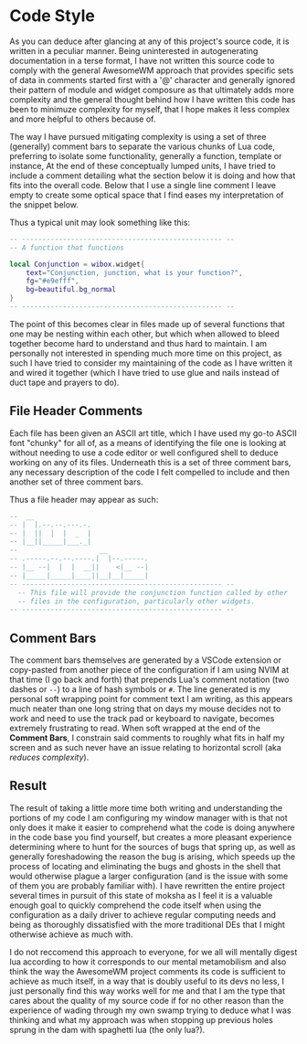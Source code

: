 # Code Style

As you can deduce after glancing at any of this project's source code, it is written in a peculiar manner. Being uninterested in autogenerating documentation in a terse format, I have not written this source code to comply with the general AwesomeWM approach that provides specific sets of data in comments started first with a '@' character and generally ignored their pattern of module and widget composure as that ultimately adds more complexity and the general thought behind how I have written this code has been to minimuze complexity for myself, that I hope makes it less complex and more helpful to others because of.

The way I have pursued mitigating complexity is using a set of three (generally) comment bars to separate the various chunks of Lua code, preferring to isolate some functionality, generally a function, template or instance, At the end of these conceptually lumped units, I have tried to include a comment detailing what the section below it is doing and how that fits into the overall code. Below that I use a single line comment I leave empty to create some optical space that I find eases my interpretation of the snippet below.

Thus a typical unit may look something like this:

```lua
-- ------------------------------------------------- --
-- A function that functions

local Conjunction = wibox.widget{
    text="Conjunction, junction, what is your function?",
    fg="#e9efff",
    bg=beautiful.bg_normal
}
-- ------------------------------------------------- --
```

The point of this becomes clear in files made up of several functions that one may be nesting within each other, but which when allowed to bleed together become hard to understand and thus hard to maintain. I am personally not interested in spending much more time on this project, as such I have tried to consider my maintaining of the code as I have written it and wired it together (which I have tried to use glue and nails instead of duct tape and prayers to do).

## File Header Comments

Each file has been given an ASCII art title, which I have used my go-to ASCII font "chunky" for all of, as a means of identifying the file one is looking at without needing to use a code editor or well configured shell to deduce working on any of its files. Underneath this is a set of three comment bars, any necessary description of the code I felt compelled to include and then another set of three comment bars.

Thus a file header may appear as such:

```lua
--  __
-- |  |.--.--.---.-.
-- |  ||  |  |  _  |
-- |__||_____|___._|
--                    __
-- .-----.--.--.----.|  |--.-----.
-- |__ --|  |  |  __||    <|__ --|
-- |_____|_____|____||__|__|_____|
-- ------------------------------------------------- --
  -- This file will provide the conjunction function called by other
  -- files in the configuration, particularly other widgets.
-- ------------------------------------------------- --

```

## Comment Bars

The comment bars themselves are generated by a VSCode extension or copy-pasted from another piece of the configuration if I am using NVIM at that time (I go back and forth) that prepends Lua's comment notation (two dashes or `--`) to a line of hash symbols or `#`. The line generated is my personal soft wrapping point for comment text I am writing, as this appears much neater than one long string that on days my mouse decides not to work and need to use the track pad or keyboard to navigate, becomes extremely frustrating to read. When soft wrapped at the end of the **Comment Bars**, I constrain said comments to roughly what fits in half my screen and as such never have an issue relating to horizontal scroll (aka _reduces complexity_).

## Result

The result of taking a little more time both writing and understanding the portions of my code I am configuring my window manager with is that not only does it make it easier to comprehend what the code is doing anywhere in the code base you find yourself, but creates a more pleasant experience determining where to hunt for the sources of bugs that spring up, as well as generally foreshadowing the reason the bug is arising, which speeds up the process of locating and eliminating the bugs and ghosts in the shell that would otherwise plague a larger configuration (and is the issue with some of them you are probably familiar with). I have rewritten the entire project several times in pursuit of this state of moksha as I feel it is a valuable enough goal to quickly comprehend the code itself when using the configuration as a daily driver to achieve regular computing needs and being as thoroughly dissatisfied with the more traditional DEs that I might otherwise achieve as much with.

I do not reccomend this approach to everyone, for we all will mentally digest lua according to how it corresponds to our mental metamobilism and also think the way the AwesomeWM project comments its code is sufficient to achieve as much itself, in a way that is doubly useful to its devs no less, I just personally find this way works well for me and that I am the type that cares about the quality of my source code if for no other reason than the experience of wading through my own swamp trying to deduce what I was thinking and what my approach was when stopping up previous holes sprung in the dam with spaghetti lua (the only lua?).

